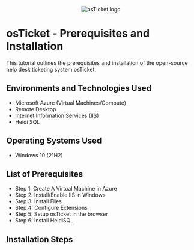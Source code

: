 <p align="center">
<img src="https://i.imgur.com/Clzj7Xs.png" alt="osTicket logo"/>
</p>

<h1>osTicket - Prerequisites and Installation</h1>
This tutorial outlines the prerequisites and installation of the open-source help desk ticketing system osTicket.<br />


<h2>Environments and Technologies Used</h2>

- Microsoft Azure (Virtual Machines/Compute)
- Remote Desktop
- Internet Information Services (IIS)
- Heidi SQL

<h2>Operating Systems Used </h2>

- Windows 10</b> (21H2)

<h2>List of Prerequisites</h2>

- Step 1: Create A Virtual Machine in Azure
- Step 2: Install/Enable IIS in Windows 
- Step 3: Install Files
- Step 4: Configure Extensions
- Step 5: Setup osTicket in the browser
- Step 6: Install HeidiSQL

<h2>Installation Steps</h2>

